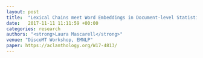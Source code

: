 ```yaml
---
layout: post
title:  "Lexical Chains meet Word Embeddings in Document-level Statistical Machine Translation"
date:   2017-11-11 11:11:59 +00:00
categories: research
authors: "<strong>Laura Mascarell</strong>"
venue: "DiscoMT Workshop, EMNLP"
paper: https://aclanthology.org/W17-4813/
---
```

